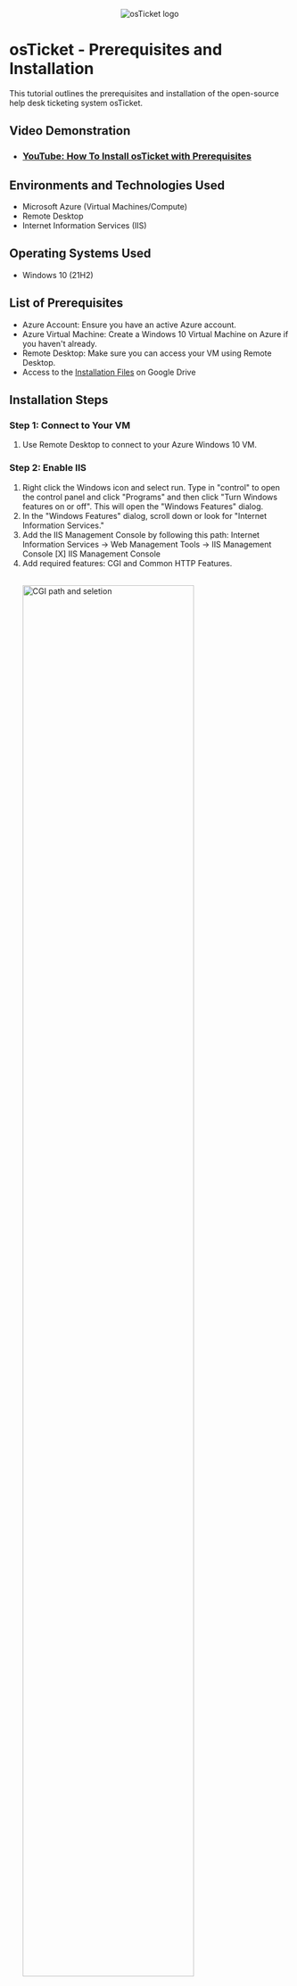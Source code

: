 <p align="center">
<img src="https://i.imgur.com/Clzj7Xs.png" alt="osTicket logo"/>
</p>

<h1>osTicket - Prerequisites and Installation</h1>
This tutorial outlines the prerequisites and installation of the open-source help desk ticketing system osTicket.<br />


<h2>Video Demonstration</h2>

- ### [YouTube: How To Install osTicket with Prerequisites](https://www.youtube.com)

<h2>Environments and Technologies Used</h2>

- Microsoft Azure (Virtual Machines/Compute)
- Remote Desktop
- Internet Information Services (IIS)

<h2>Operating Systems Used </h2>

- Windows 10</b> (21H2)

<h2>List of Prerequisites</h2>

<ul>
  <li>Azure Account: Ensure you have an active Azure account.</li>
  <li>Azure Virtual Machine: Create a Windows 10 Virtual Machine on Azure if you haven't already.</li>
  <li>Remote Desktop: Make sure you can access your VM using Remote Desktop.</li>
  <li>Access to the <a href="https://drive.google.com/drive/u/2/folders/1APMfNyfNzcxZC6EzdaNfdZsUwxWYChf6" target="_blank" >Installation Files</a> on Google Drive</li>
</ul>

<h2>Installation Steps</h2>

<h3>Step 1: Connect to Your VM</h3>
  <ol>
    <li>Use Remote Desktop to connect to your Azure Windows 10 VM.</li>
  </ol>

<h3>Step 2: Enable IIS</h3>
  <ol>
    <li>Right click the Windows icon and select run. Type in "control" to open the control panel and click "Programs" and then click "Turn Windows features on or off". This will open the "Windows Features" dialog.</li>
    <li>In the "Windows Features" dialog, scroll down or look for "Internet Information Services." </li>
    <li>Add the IIS Management Console by following this path: Internet Information Services -> Web Management Tools -> IIS Management Console [X] IIS Management Console</li>
    <li>Add required features: CGI and Common HTTP Features.</li>
    <br />
<p>
<img src="https://i.imgur.com/1Xx2vhl.png" height="80%" width="80%" alt="CGI path and seletion"/>
</p>
<p>
   <br />
<p>
<img src="https://i.imgur.com/4CuRFyZ.png" height="80%" width="80%" alt="Common HTTP Features"/>
</p>
<p>
  <li>Open a webrowser and visit http://127.0.0.1/. If the installation was successful you will see a site like the one below.</li>
     <br />
<p>
<img src="https://i.imgur.com/vV12vmo.png" height="80%" width="80%" alt="Visit Webpage to Confirm Installation"/>
</p>
<p>
  </ol>


<h3>Step 3: Download and Install PHP Manager for IIS</h3>
  <ol>
    <li>From the installation files, download and install "PHP Manager for IIS" (PHPManagerForIIS_V1.5.0.msi).</li>
  </ol>


<h3>Step 4: Download and Install the Rewrite Module</h3>
  <ol>
    <li>From the installation files, download and install "URL Rewrite Module" (rewrite_amd64_en-US.msi).</li>
  </ol>
  

<h3>Step 5: Download and Configure PHP</h3>
  <ol>
    <li>Create a directory, e.g., C:\PHP.</li>
       <br />
<p>
<img src="https://i.imgur.com/oaT10VC.png" height="80%" width="80%" alt="Create PHP directory"/>
</p>
<p>
    <li>From the installation files, download PHP 7.3.8 (php-7.3.8-nts-Win32-VC15-x86.zip).</li>
    <li>Extract the contents into C:\PHP.</li>
     <br />
<p>
<img src="https://i.imgur.com/eEaQOy4.png" height="80%" width="80%" alt="Extract PHP"/>
</p>
  </ol>


<h3>Step 6: Install VC Redistributable</h3>
  <ol>
    <li>From the installation files, download and install VC_redist.x86.exe.</li>
  </ol>


<h3>Step 7: Install MySQL</h3>
  <ol>
    <li>From the installation files, download MySQL 5.5.62 (mysql-5.5.62-win32.msi).</li>
    <li>Choose a "Typical Setup."</li>
    <li>Launch the MySQL Configuration Wizard after installation and select "Standard Configuration." Set the root password (e.g., Password1).</li>
    <br />

<p>
<img src="https://i.imgur.com/lTt04Uq.png" height="80%" width="80%" alt="MySQL Credentials"/>
</p>
  </ol>


<h3>Step 8: Configure IIS</h3>
  <ol>
    <li>Open IIS Manager and run an Administrator.</li>
      <br />
<p>
<img src="https://i.imgur.com/YG6FD1b.png" height="80%" width="80%" alt="IIS Run as Admin"/>
</p>
    <li>Register PHP: In IIS Manager
       <ul>
        <li>Double click PHP Manager</li>
        <li>Select "register new PHP version"</li>
        <li>Provide the path "C:\PHP\php-cgi.exe"</li>
         <br />

<p>
<img src="https://i.imgur.com/U6ci6Bc.png" height="80%" width="80%" alt="Register PHP"/>
</p>
      </ul>
    </li>
    <li>In IIS Manager, select your server, and click "Restart" from the right-hand side.</li>
       <br />

<p>
<img src="https://i.imgur.com/Zk1AzMz.png" height="80%" width="80%" alt="Restart Webserver"/>
</p>
  </ol>


<h3>Step 9: Download and Install osTicket</h3>
  <ol>
    <li>Download osTicket from the provided installation files.</li>
    <li>Extract the contents and copy the "upload" folder to C:\inetpub\wwwroot. Take note of the pathway to each folder. You can drag and drop the "upload" folder.</li>
    <li>Rename the "upload" folder to "osTicket".</li>
    <br />

<p>
<img src="https://i.imgur.com/qVP0ghE.png" height="80%" width="80%" alt="upload to osTicket"/>
</p>
    <li>In IIS Manager, select your server, and click "Restart" from the right-hand side.</li>
  </ol>


<h3>Step 10: Configure PHP Extensions</h3>
  <ol>
    <li>In IIS Manager, double-click "PHP Manager."</li>
    <li>Click "Enable or disable an extension."</li>
    <li>Enable the following extensions: 
      <ul>
        <li>php_imap.dll</li>
        <li>php_intl.dll</li>
        <li>php_opcache.dll</li>
      </ul>
    </li>
  </ol>

<h3>Step 11: Rename Configuration File</h3>
  <ol>
    <li>Rename C:\inetpub\wwwroot\osTicket\include\ost-sampleconfig.php to C:\inetpub\wwwroot\osTicket\include\ost-config.php.</li>
  </ol>

<h3>Step 12: Set Permissions</h3>
  <ol>
    <li>Right-click ost-config.php, go to "Properties," and under the "Security" tab, assign appropriate permissions.</li>
    <li>Remove inheritance and give "Everyone" read and execute permissions.</li>
  </ol>

<h3>Step 13: Begin osTicket Setup</h3>
  <ol>
    <li>Open a web browser and navigate to http://localhost/osTicket/scp/.</li>
    <li>Name the Helpdesk and assign a default email to receive emails from customers.</li>
  </ol>

<h3>Step 14: Install HeidiSQL</h3>
  <ol>
    <li>From the Installation Files, download and install HeidiSQL.</li>
    <li>When installation is complete, create a new session, root/Password1</li>
    <li>Connect to the session and reate a database called “osTicket”</li>
  </ol>

<h3>Step 15: Continue Setting Up osTicket in the Browser</h3>
  <ol>
    <li>After intalling HeidiSQL, complete the bottom of the setup form under the heading "Database Settings":
      <ul>
        <li>MySQL Database: osTicket</li>
        <li>MySQL Username: root</li>
        <li>MySQL Password: (use the password you created when setting up the MySQL Credentials)</li>
      </ul></li>
     </br>
<p>
<img src="https://i.imgur.com/gdKc8rW.png" height="80%" width="80%" alt="Database Settings"/>
</p>
<p>
    <li>Click “Install Now!”</li>
  </ol>
 

<h3>Step 14: Cleanup</h3>
  <ol>
    <li>Delete the C:\inetpub\wwwroot\osTicket\setup directory.</li>
    </br>
<p>
<img src="https://i.imgur.com/3XzCuI6.png" height="80%" width="80%" alt="Delete Set-up Folder"/>
</p>
<p>
    <li>Set permissions for ost-config.php to "Read" only.</li>
    </br>
<p>
<img src="https://i.imgur.com/J3GI9u0.png" height="80%" width="80%" alt="Read Only"/>
</p>
<p>
  </ol>

<h3>Step 15: Access osTicket</h3>
  <ol>
    <li>You can access the osTicket admin panel at http://localhost/osTicket/scp/login.php.</li>
    <p>
      <br />
<img src="https://i.imgur.com/vvitx3c.png" height="80%" width="80%" alt="osTicket Installed"/>
</p>
<p>
    <li>The end-user portal is available at http://localhost/osTicket/.</li>
  </ol>
  



  </br>
<p>
<img src="https://i.imgur.com/qVP0ghE.png" height="80%" width="80%" alt="upload to osTicket"/>
</p>
<p>

  </br>
<p>
<img src="https://i.imgur.com/qVP0ghE.png" height="80%" width="80%" alt="upload to osTicket"/>
</p>
<
